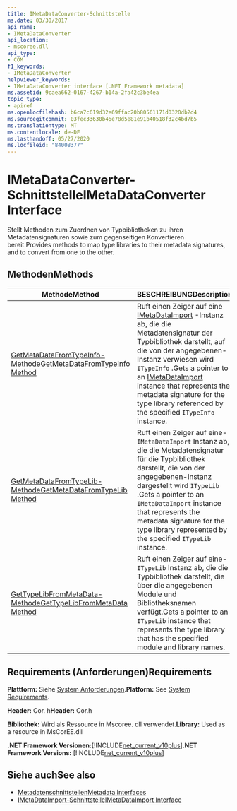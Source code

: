 ```yaml
---
title: IMetaDataConverter-Schnittstelle
ms.date: 03/30/2017
api_name:
- IMetaDataConverter
api_location:
- mscoree.dll
api_type:
- COM
f1_keywords:
- IMetaDataConverter
helpviewer_keywords:
- IMetaDataConverter interface [.NET Framework metadata]
ms.assetid: 9caea662-0167-4267-b14a-2fa42c3be4ea
topic_type:
- apiref
ms.openlocfilehash: b6ca7c619d32e69ffac20b80561171d0320db2d4
ms.sourcegitcommit: 03fec33630b46e78d5e81e91b40518f32c4bd7b5
ms.translationtype: MT
ms.contentlocale: de-DE
ms.lasthandoff: 05/27/2020
ms.locfileid: "84008377"
---
```

# <a name="imetadataconverter-interface"></a><span data-ttu-id="dff83-102">IMetaDataConverter-Schnittstelle</span><span class="sxs-lookup"><span data-stu-id="dff83-102">IMetaDataConverter Interface</span></span>
<span data-ttu-id="dff83-103">Stellt Methoden zum Zuordnen von Typbibliotheken zu ihren Metadatensignaturen sowie zum gegenseitigen Konvertieren bereit.</span><span class="sxs-lookup"><span data-stu-id="dff83-103">Provides methods to map type libraries to their metadata signatures, and to convert from one to the other.</span></span>  
  
## <a name="methods"></a><span data-ttu-id="dff83-104">Methoden</span><span class="sxs-lookup"><span data-stu-id="dff83-104">Methods</span></span>  
  
|<span data-ttu-id="dff83-105">Methode</span><span class="sxs-lookup"><span data-stu-id="dff83-105">Method</span></span>|<span data-ttu-id="dff83-106">BESCHREIBUNG</span><span class="sxs-lookup"><span data-stu-id="dff83-106">Description</span></span>|  
|------------|-----------------|  
|[<span data-ttu-id="dff83-107">GetMetaDataFromTypeInfo-Methode</span><span class="sxs-lookup"><span data-stu-id="dff83-107">GetMetaDataFromTypeInfo Method</span></span>](../../../../docs/framework/unmanaged-api/metadata/imetadataconverter-getmetadatafromtypeinfo-method.md)|<span data-ttu-id="dff83-108">Ruft einen Zeiger auf eine [IMetaDataImport](imetadataimport-interface.md) -Instanz ab, die die Metadatensignatur der Typbibliothek darstellt, auf die von der angegebenen-Instanz verwiesen wird `ITypeInfo` .</span><span class="sxs-lookup"><span data-stu-id="dff83-108">Gets a pointer to an [IMetaDataImport](imetadataimport-interface.md) instance that represents the metadata signature for the type library referenced by the specified `ITypeInfo` instance.</span></span>|  
|[<span data-ttu-id="dff83-109">GetMetaDataFromTypeLib-Methode</span><span class="sxs-lookup"><span data-stu-id="dff83-109">GetMetaDataFromTypeLib Method</span></span>](imetadataconverter-getmetadatafromtypelib-method.md)|<span data-ttu-id="dff83-110">Ruft einen Zeiger auf eine- `IMetaDataImport` Instanz ab, die die Metadatensignatur für die Typbibliothek darstellt, die von der angegebenen-Instanz dargestellt wird `ITypeLib` .</span><span class="sxs-lookup"><span data-stu-id="dff83-110">Gets a pointer to an `IMetaDataImport` instance that represents the metadata signature for the type library represented by the specified `ITypeLib` instance.</span></span>|  
|[<span data-ttu-id="dff83-111">GetTypeLibFromMetaData-Methode</span><span class="sxs-lookup"><span data-stu-id="dff83-111">GetTypeLibFromMetaData Method</span></span>](imetadataconverter-gettypelibfrommetadata-method.md)|<span data-ttu-id="dff83-112">Ruft einen Zeiger auf eine- `ITypeLib` Instanz ab, die die Typbibliothek darstellt, die über die angegebenen Module und Bibliotheksnamen verfügt.</span><span class="sxs-lookup"><span data-stu-id="dff83-112">Gets a pointer to an `ITypeLib` instance that represents the type library that has the specified module and library names.</span></span>|  
  
## <a name="requirements"></a><span data-ttu-id="dff83-113">Requirements (Anforderungen)</span><span class="sxs-lookup"><span data-stu-id="dff83-113">Requirements</span></span>  
 <span data-ttu-id="dff83-114">**Plattform:** Siehe [System Anforderungen](../../get-started/system-requirements.md).</span><span class="sxs-lookup"><span data-stu-id="dff83-114">**Platform:** See [System Requirements](../../get-started/system-requirements.md).</span></span>  
  
 <span data-ttu-id="dff83-115">**Header:** Cor. h</span><span class="sxs-lookup"><span data-stu-id="dff83-115">**Header:** Cor.h</span></span>  
  
 <span data-ttu-id="dff83-116">**Bibliothek:** Wird als Ressource in Mscoree. dll verwendet.</span><span class="sxs-lookup"><span data-stu-id="dff83-116">**Library:** Used as a resource in MsCorEE.dll</span></span>  
  
 <span data-ttu-id="dff83-117">**.NET Framework Versionen:**[!INCLUDE[net_current_v10plus](../../../../includes/net-current-v10plus-md.md)]</span><span class="sxs-lookup"><span data-stu-id="dff83-117">**.NET Framework Versions:** [!INCLUDE[net_current_v10plus](../../../../includes/net-current-v10plus-md.md)]</span></span>  
  
## <a name="see-also"></a><span data-ttu-id="dff83-118">Siehe auch</span><span class="sxs-lookup"><span data-stu-id="dff83-118">See also</span></span>

- [<span data-ttu-id="dff83-119">Metadatenschnittstellen</span><span class="sxs-lookup"><span data-stu-id="dff83-119">Metadata Interfaces</span></span>](metadata-interfaces.md)
- [<span data-ttu-id="dff83-120">IMetaDataImport-Schnittstelle</span><span class="sxs-lookup"><span data-stu-id="dff83-120">IMetaDataImport Interface</span></span>](imetadataimport-interface.md)
